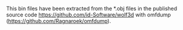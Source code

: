 This bin files have been extracted from the *.obj files in the published
source code https://github.com/id-Software/wolf3d with omfdump (https://github.com/Ragnaroek/omfdump).